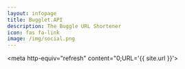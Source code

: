 ```yaml
---
layout: infopage
title: Bugglet.API
description: The Buggle URL Shortener
icon: fas fa-link
image: /img/social.png
---
```

<meta http-equiv="refresh" content="0;URL='{{ site.url }}'>
